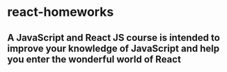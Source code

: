 # react-homeworks

## A JavaScript and React JS course is intended to improve your knowledge of JavaScript and help you enter the wonderful world of React
